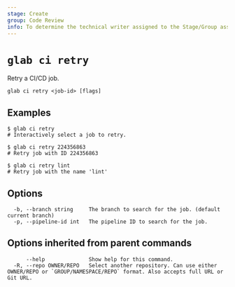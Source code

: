 ```yaml
---
stage: Create
group: Code Review
info: To determine the technical writer assigned to the Stage/Group associated with this page, see https://about.gitlab.com/handbook/product/ux/technical-writing/#assignments
---
```


<!--
This documentation is auto generated by a script.
Please do not edit this file directly. Run `make gen-docs` instead.
-->

# `glab ci retry`

Retry a CI/CD job.

```plaintext
glab ci retry <job-id> [flags]
```

## Examples

```plaintext
$ glab ci retry
# Interactively select a job to retry.

$ glab ci retry 224356863
# Retry job with ID 224356863

$ glab ci retry lint
# Retry job with the name 'lint'

```

## Options

```plaintext
  -b, --branch string     The branch to search for the job. (default current branch)
  -p, --pipeline-id int   The pipeline ID to search for the job.
```

## Options inherited from parent commands

```plaintext
      --help              Show help for this command.
  -R, --repo OWNER/REPO   Select another repository. Can use either OWNER/REPO or `GROUP/NAMESPACE/REPO` format. Also accepts full URL or Git URL.
```
